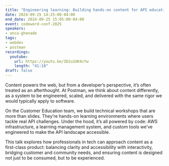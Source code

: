 ```yaml
---
title: "Engineering learning: Building hands-on content for API education at scale"
date: 2024-09-25 14:25:00-04:00
end_date: 2024-09-25 15:05:00-04:00
event: codeword-conf-2025
speakers:
- anca-ghenade
tags:
- webdev
- postman
recordings:
  youtube:
    url: https://youtu.be/ID2u1UK4cYw
    length: "41:18"
draft: false
---
```


Content powers the web, but from a developer’s perspective, it’s often treated as an afterthought. At Postman, we think about content differently, as a system to be engineered, scaled, and delivered with the same rigor we would typically apply to software.

On the Customer Education team, we build technical workshops that are more than slides. They’re hands-on learning environments where users tackle real API challenges. Under the hood, it’s all powered by code: AWS infrastructure, a learning management system, and custom tools we’ve engineered to make the API landscape accessible.

This talk explores how professionals in tech can approach content as a first-class product: balancing clarity and accessibility with interactivity, bridging customer and community needs, and ensuring content is designed not just to be consumed, but to be experienced.
